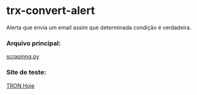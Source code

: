 # trx-convert-alert

Alerta que envia um email assim que determinada condição é verdadeira.

### Arquivo principal:

[scrapinng.py](https://github.com/mrdanielsancoelho/trx-convert-alert/blob/main/scrapinng.py)

### Site de teste:

[TRON Hoje](https://dolarhoje.com/tron-hoje/)
